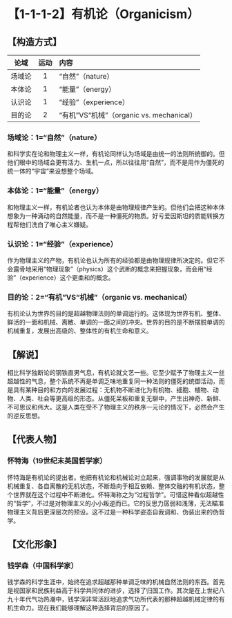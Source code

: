# 【1-1-1-2】有机论（Organicism）
## 【构造方式】

|  论域  | 运动 | 内容                                     |
| :----: | :--: | :--------------------------------------- |
| 场域论 |  1   | “自然”（nature）                         |
| 本体论 |  1   | “能量”（energy）                         |
| 认识论 |  1   | “经验”（experience）                     |
| 目的论 |  2   | “有机”VS“机械”（organic vs. mechanical） |

### 场域论：1=“自然”（nature）

和科学实在论和物理主义一样，有机论同样认为场域是由统一的法则所统御的。但他们眼中的场域会更有活力、生机一点，所以往往用“自然”，而不是用作为僵死的统一体的“宇宙”来设想整个场域。

### 本体论：1=“能量”（energy）

和物理主义一样，有机论者也认为本体是由物理规律产生的。但他们会把这种本体想象为一种涌动的自然能量，而不是一种僵死的物质。好亏爱因斯坦的质能转换方程帮他们洗白了唯心主义嫌疑。

### 认识论：1=“经验”（experience）

作为物理主义的产物，有机论也认为所有的经验都是由物理规律所决定的。但它不会露骨地采用“物理现象”（physics）这个武断的概念来把握现象，而会用“经验”（experience）这个更柔和的概念。

### 目的论：2=“有机”VS“机械”（organic vs. mechanical）

有机论认为世界的目的是超越物理法则的单调运行的。这体现为世界有机、整体、鲜活的一面和机械、离散、单调的一面之间的冲突。世界的目的是不断摆脱单调的机械重复，发展出高级的、整体性的有机生命和意义。

## 【解说】

相比科学独断论的钢铁直男气息，有机论就文艺一些。它至少赋予了物理主义一丝超越性的气息，整个系统不再是单调乏味地重复同一种法则的僵死的统御活动，而是具有某种目的和方向的发展过程：无机物不断进化为有机物、细胞、植物、动物、人类、社会等更高级的形态。从僵死呆板和重复无聊中，产生出神奇、新鲜、不可思议和伟大。这是人类在受不了物理主义的秩序一元论的情况下，必然会产生的逆反思想。

## 【代表人物】

### 怀特海（19世纪末英国哲学家）

怀特海是有机论的提出者。他把有机论和机械论对立起来，强调事物的发展就是从机械重复、各自离散的无机状态，不断趋向于相互依赖、整体交融的有机状态，整个世界就在这个过程中不断进化。怀特海称之为“过程哲学”。可惜这种看似超越性的“哲学”，不过是对物理主义的小小叛逆而已。它的反思力孱弱和浅薄，无法瞄准物理主义背后更深层次的预设。这不过是一种科学姿态自我调和、伪装出来的伪哲学。

## 【文化形象】

### 钱学森（中国科学家）

钱学森的科学生涯中，始终在追求超越那种单调乏味的机械自然法则的东西。首先是视国家和民族利益高于科学共同体的进步，选择了归国工作。其次是在上世纪八九十年代气功热潮中，钱学深非常活跃地追求气功所代表的那种超越机械定律的有机生命力。现在我们能够理解这种选择背后的原因了。
